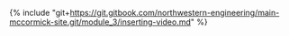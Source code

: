 {% include "git+https://git.gitbook.com/northwestern-engineering/main-mccormick-site.git/module_3/inserting-video.md" %}



